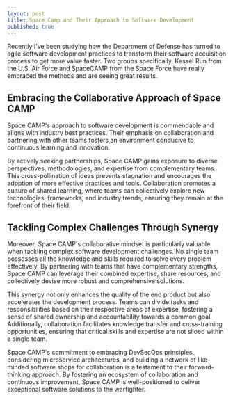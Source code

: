 ```yaml
---
layout: post
title: Space Camp and Their Approach to Software Development
published: true
---
```


Recently I've been studying how the Department of Defense has turned to agile software development practices to transform their software accuisition process to get more value faster. Two groups specifically, Kessel Run from the U.S. Air Force and SpaceCAMP from the Space Force have really embraced the methods and are seeing great results.

## Embracing the Collaborative Approach of Space CAMP

Space CAMP's approach to software development is commendable and aligns with industry best practices. Their emphasis on collaboration and partnering with other teams fosters an environment conducive to continuous learning and innovation.

By actively seeking partnerships, Space CAMP gains exposure to diverse perspectives, methodologies, and expertise from complementary teams. This cross-pollination of ideas prevents stagnation and encourages the adoption of more effective practices and tools. Collaboration promotes a culture of shared learning, where teams can collectively explore new technologies, frameworks, and industry trends, ensuring they remain at the forefront of their field.

## Tackling Complex Challenges Through Synergy

Moreover, Space CAMP's collaborative mindset is particularly valuable when tackling complex software development challenges. No single team possesses all the knowledge and skills required to solve every problem effectively. By partnering with teams that have complementary strengths, Space CAMP can leverage their combined expertise, share resources, and collectively devise more robust and comprehensive solutions.

This synergy not only enhances the quality of the end product but also accelerates the development process. Teams can divide tasks and responsibilities based on their respective areas of expertise, fostering a sense of shared ownership and accountability towards a common goal. Additionally, collaboration facilitates knowledge transfer and cross-training opportunities, ensuring that critical skills and expertise are not siloed within a single team.

Space CAMP's commitment to embracing DevSecOps principles, considering microservice architectures, and building a network of like-minded software shops for collaboration is a testament to their forward-thinking approach. By fostering an ecosystem of collaboration and continuous improvement, Space CAMP is well-positioned to deliver exceptional software solutions to the warfighter.
